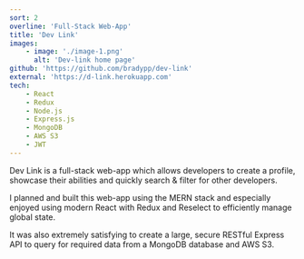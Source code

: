 ```yaml
---
sort: 2
overline: 'Full-Stack Web-App'
title: 'Dev Link'
images:
    - image: './image-1.png'
      alt: 'Dev-link home page'
github: 'https://github.com/bradypp/dev-link'
external: 'https://d-link.herokuapp.com'
tech:
    - React
    - Redux
    - Node.js
    - Express.js
    - MongoDB
    - AWS S3
    - JWT
---
```


Dev Link is a full-stack web-app which allows developers to create a profile, showcase their abilities and quickly search & filter for other developers.

I planned and built this web-app using the MERN stack and especially enjoyed using modern React with Redux and Reselect to efficiently manage global state.

It was also extremely satisfying to create a large, secure RESTful Express API to query for required data from a MongoDB database and AWS S3.

<!-- 1. In the creation of this project, I became comfortable with planning and developing a large secure web-app using the MERN stack. I especially enjoyed creating a large, secure RESTful Express API with routes that queries a MongoDB database. -->

<!-- 2. In the creation of this project, I became comfortable with planning and developing a large secure web-app using the MERN stack. -->
